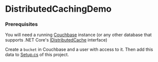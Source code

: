 # DistributedCachingDemo


### Prerequisites

You will need a running [Couchbase](https://www.couchbase.com/) instance (or any other database that supports .NET Core's [IDistributedCache](https://docs.microsoft.com/en-us/dotnet/api/microsoft.extensions.caching.distributed.idistributedcache?view=dotnet-plat-ext-3.1) interface)

Create a `bucket` in Couchbase and a user with access to it. Then add this data to [Setup.cs](https://github.com/brakmic/DistributedCachingDemo/blob/master/Startup.cs#L31) of this project.

